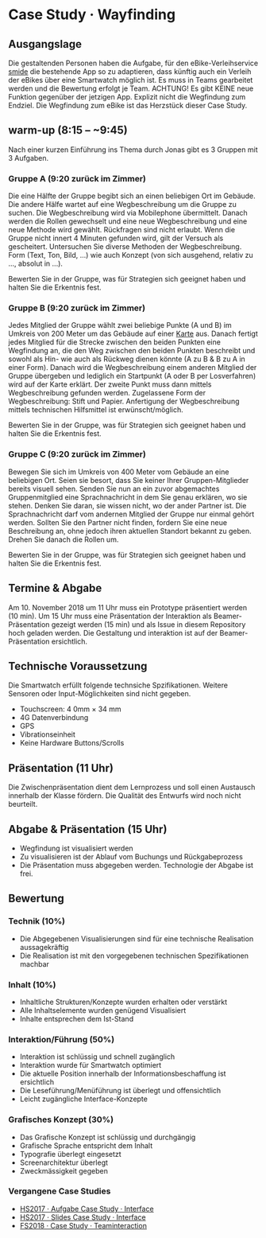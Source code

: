 # Case Study · Wayfinding

## Ausgangslage
Die gestaltenden Personen haben die Aufgabe, für den eBike-Verleihservice [smide](https://smide.ch/) die bestehende App so zu adaptieren, dass künftig auch ein Verleih der eBikes über eine Smartwatch möglich ist. Es muss in Teams gearbeitet werden und die Bewertung erfolgt je Team. ACHTUNG! Es gibt KEINE neue Funktion gegenüber der jetzigen App. Explizit nicht die Wegfindung zum Endziel. Die Wegfindung zum eBike ist das Herzstück dieser Case Study. 

## warm-up (8:15 – ~9:45)
Nach einer kurzen Einführung ins Thema durch Jonas gibt es 3 Gruppen mit 3 Aufgaben.

### Gruppe A (9:20 zurück im Zimmer)
Die eine Hälfte der Gruppe begibt sich an einen beliebigen Ort im Gebäude. Die andere Hälfe wartet auf eine Wegbeschreibung um die Gruppe zu suchen. Die Wegbeschreibung wird via Mobilephone übermittelt. Danach werden die Rollen gewechselt und eine neue Wegbeschreibung und eine neue Methode wird gewählt. Rückfragen sind nicht erlaubt. Wenn die Gruppe nicht innert 4 Minuten gefunden wird, gilt der Versuch als gescheitert. Untersuchen Sie diverse Methoden der Wegbeschreibung. Form (Text, Ton, Bild, ...) wie auch Konzept (von sich ausgehend, relativ zu ..., absolut in ...).

Bewerten Sie in der Gruppe, was für Strategien sich geeignet haben und halten Sie die Erkentnis fest.

### Gruppe B (9:20 zurück im Zimmer)
Jedes Mitglied der Gruppe wählt zwei beliebige Punkte (A und B) im Umkreis von 200 Meter um das Gebäude auf einer [Karte](https://www.openstreetmap.org/search?query=schule%20f%C3%BCr%20gestaltung%20z%C3%BCrich#map=19/47.38500/8.53297) aus. Danach fertigt jedes Mitglied für die Strecke zwischen den beiden Punkten eine Wegfindung an, die den Weg zwischen den beiden Punkten beschreibt und sowohl als Hin- wie auch als Rückweg dienen könnte (A zu B & B zu A in einer Form). Danach wird die Wegbeschreibung einem anderen Mitglied der Gruppe übergeben und lediglich ein Startpunkt (A oder B per Losverfahren) wird auf der Karte erklärt. Der zweite Punkt muss dann mittels Wegbeschreibung gefunden werden. Zugelassene Form der Wegbeschreibung: Stift und Papier. Anfertigung der Wegbeschreibung mittels technischen Hilfsmittel ist erwünscht/möglich.

Bewerten Sie in der Gruppe, was für Strategien sich geeignet haben und halten Sie die Erkentnis fest.

### Gruppe C (9:20 zurück im Zimmer)
Bewegen Sie sich im Umkreis von 400 Meter vom Gebäude an eine beliebigen Ort. Seien sie besort, dass Sie keiner Ihrer Gruppen-Mitglieder bereits visuell sehen. Senden Sie nun an ein zuvor abgemachtes Gruppenmitglied eine Sprachnachricht in dem Sie genau erklären, wo sie stehen. Denken Sie daran, sie wissen nicht, wo der ander Partner ist. Die Sprachnachricht darf vom andernen Mitglied der Gruppe nur einmal gehört werden. Sollten Sie den Partner nicht finden, fordern Sie eine neue Beschreibung an, ohne jedoch ihren aktuellen Standort bekannt zu geben. Drehen Sie danach die Rollen um.

Bewerten Sie in der Gruppe, was für Strategien sich geeignet haben und halten Sie die Erkentnis fest.


## Termine & Abgabe
Am 10. November 2018 um 11 Uhr muss ein Prototype präsentiert werden (10 min). Um 15 Uhr muss eine Präsentation der Interaktion als Beamer-Präsentation gezeigt werden (15 min) und als Issue in diesem Repository hoch geladen werden. Die Gestaltung und interaktion ist auf der Beamer-Präsentation ersichtlich.  


## Technische Voraussetzung
Die Smartwatch erfüllt folgende technsiche Spzifikationen. Weitere Sensoren oder Input-Möglichkeiten sind nicht gegeben.
* Touchscreen: 4 0mm × 34 mm
* 4G Datenverbindung 
* GPS
* Vibrationseinheit
* Keine Hardware Buttons/Scrolls


## Präsentation (11 Uhr)
Die Zwischenpräsentation dient dem Lernprozess und soll einen Austausch innerhalb der Klasse fördern. Die Qualität des Entwurfs wird noch nicht beurteilt.

## Abgabe & Präsentation (15 Uhr)
* Wegfindung ist visualisiert werden
* Zu visualisieren ist der Ablauf vom Buchungs und Rückgabeprozess
* Die Präsentation muss abgegeben werden. Technologie der Abgabe ist frei.


## Bewertung
### Technik (10%)
* Die Abgegebenen Visualisierungen sind für eine technische Realisation aussagekräftig
* Die Realisation ist mit den vorgegebenen technischen Spezifikationen machbar

### Inhalt (10%)
* Inhaltliche Strukturen/Konzepte wurden erhalten oder verstärkt
* Alle Inhaltselemente wurden genügend Visualisiert
* Inhalte entsprechen dem Ist-Stand

### Interaktion/Führung (50%)
* Interaktion ist schlüssig und schnell zugänglich
* Interaktion wurde für Smartwatch optimiert
* Die aktuelle Position innerhalb der Informationsbeschaffung ist ersichtlich
* Die Leseführung/Menüführung ist überlegt und offensichtlich
* Leicht zugängliche Interface-Konzepte

### Grafisches Konzept (30%)
* Das Grafische Konzept ist schlüssig und durchgängig
* Grafische Sprache entspricht dem Inhalt
* Typografie überlegt eingesetzt
* Screenarchitektur überlegt
* Zweckmässigkeit gegeben



### Vergangene Case Studies
* [HS2017 · Aufgabe Case Study · Interface](https://signalwerk.github.io/IAD.LAB.DOC/exercise-case-study/)
* [HS2017 · Slides Case Study · Interface](https://signalwerk.github.io/IAD.LAB.SLD/data/2017/KW45-case-study/)
* [FS2018 · Case Study · Teaminteraction](https://github.com/logrinto/IAD2017.nextpad)
